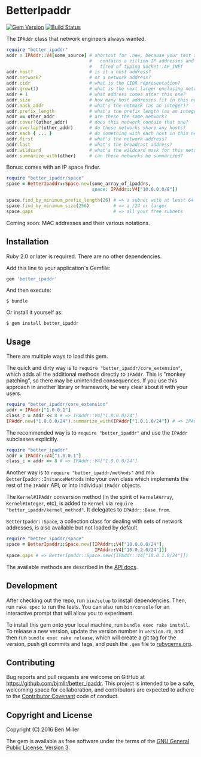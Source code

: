 # BetterIpaddr

[![Gem Version](https://badge.fury.io/rb/better_ipaddr.svg)](https://rubygems.org/gems/better_ipaddr)
[![Build Status](https://travis-ci.org/bjmllr/better_ipaddr.svg)](https://travis-ci.org/bjmllr/better_ipaddr)

The `IPAddr` class that network engineers always wanted.

```ruby
require "better_ipaddr"
addr = IPAddr::V4[some_source] # shortcut for .new, because your test suite
                               #   contains a zillion IP addresses and you're
                               #   tired of typing Socket::AF_INET
addr.host?                     # is it a host address?
addr.network?                  # or a network address?
addr.cidr                      # what is the CIDR representation?
addr.grow(1)                   # what is the next larger enclosing network?
addr + 1                       # what address comes after this one?
addr.size                      # how many host addresses fit in this network?
addr.mask_addr                 # what's the netmask (as an integer)?
addr.prefix_length             # what's the prefix length (as an integer)?
addr == other_addr             # are these the same network?
addr.cover?(other_addr)        # does this network contain that one?
addr.overlap?(other_addr)      # do these networks share any hosts?
addr.each { ... }              # do something with each host in this network
addr.first                     # what's the network address?
addr.last                      # what's the broadcast address?
addr.wildcard                  # what's the wildcard mask for this network?
addr.summarize_with(other)     # can these networks be summarized?
```

Bonus: comes with an IP space finder.

```ruby
require "better_ipaddr/space"
space = BetterIpaddr::Space.new(some_array_of_ipaddrs,
                                space: IPAddr::V4["10.0.0.0/8"])

space.find_by_minimum_prefix_length(26) # => a subnet with at least 64 addresses
space.find_by_minimum_size(256)         # => a /24 or larger
space.gaps                              # => all your free subnets
```

Coming soon: MAC addresses and their various notations.

## Installation

Ruby 2.0 or later is required. There are no other dependencies.

Add this line to your application's Gemfile:

```ruby
gem 'better_ipaddr'
```

And then execute:

    $ bundle

Or install it yourself as:

    $ gem install better_ipaddr

## Usage

There are multiple ways to load this gem.

The quick and dirty way is to `require
"better_ipaddr/core_extension"`, which adds all the additional methods
directly to `IPAddr`. This is "monkey patching", so there may be
unintended consequences. If you use this approach in another library
or framework, be very clear about it with your users.

```ruby
require "better_ipaddr/core_extension"
addr = IPAddr["1.0.0.1"]
class_c = addr << 8 # => IPAddr::V4["1.0.0.0/24"]
IPAddr.new("1.0.0.0/24").summarize_with(IPAddr["1.0.1.0/24"]) # => IPAddr::V4["1.0.0.0/23"]
```

The recommended way is to `require "better_ipaddr"` and use
the `IPAddr` subclasses explicitly.

```ruby
require "better_ipaddr"
addr = IPAddr::V4["1.0.0.1"]
class_c = addr << 8 # => IPAddr::V4["1.0.0.0/24"]
```

Another way is to `require "better_ipaddr/methods"` and mix
`BetterIpaddr::InstanceMethods` into your own class which implements
the rest of the `IPAddr` API, or into individual `IPAddr` objects.

The `Kernel#IPAddr` conversion method (in the spirit of `Kernel#Array`, `Kernel#Integer`, etc), is added to `Kernel` via `require "better_ipaddr/kernel_method"`. It delegates to `IPAddr::Base.from`.

`BetterIpaddr::Space`, a collection class for dealing with sets of network addresses, is also available but not loaded by default.

```ruby
require "better_ipaddr/space"
space = BetterIpaddr::Space.new([IPAddr::V4["10.0.0.0/24"],
                                 IPAddr::V4["10.0.2.0/24"]])
space.gaps # => BetterIpaddr::Space.new([IPAddr::V4["10.0.1.0/24"]])
```

The available methods are described in the [API docs](http://www.rubydoc.info/gems/better_ipaddr).

## Development

After checking out the repo, run `bin/setup` to install dependencies. Then, run `rake spec` to run the tests. You can also run `bin/console` for an interactive prompt that will allow you to experiment.

To install this gem onto your local machine, run `bundle exec rake install`. To release a new version, update the version number in `version.rb`, and then run `bundle exec rake release`, which will create a git tag for the version, push git commits and tags, and push the `.gem` file to [rubygems.org](https://rubygems.org).

## Contributing

Bug reports and pull requests are welcome on GitHub at https://github.com/bjmllr/better_ipaddr. This project is intended to be a safe, welcoming space for collaboration, and contributors are expected to adhere to the [Contributor Covenant](http://contributor-covenant.org) code of conduct.

## Copyright and License

Copyright (C) 2016 Ben Miller

The gem is available as free software under the terms of the [GNU General Public License, Version 3](http://www.gnu.org/licenses/gpl-3.0.html).
